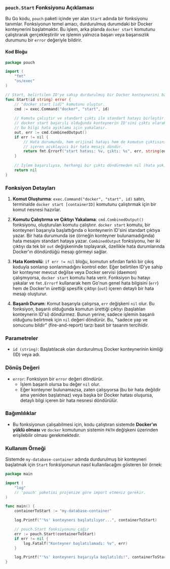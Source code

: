 

### `pouch.Start` Fonksiyonu Açıklaması

Bu Go kodu, `pouch` paketi içinde yer alan `Start` adında bir fonksiyonu tanımlar. Fonksiyonun temel amacı, durdurulmuş durumdaki bir Docker konteynerini başlatmaktır. Bu işlem, arka planda `docker start` komutunu çalıştırarak gerçekleştirilir ve işlemin yalnızca başarı veya başarısızlık durumunu bir `error` değeriyle bildirir.

#### Kod Bloğu

```go
package pouch

import (
	"fmt"
	"os/exec"
)

// Start, belirtilen ID'ye sahip durdurulmuş bir Docker konteynerini başlatır.
func Start(id string) error {
	// "docker start [id]" komutunu oluştur.
	cmd := exec.Command("docker", "start", id)
	
	// Komutu çalıştır ve standart çıktı ile standart hatayı birleştir.
	// docker start başarılı olduğunda konteynerin ID'sini çıktı olarak verir,
	// bu bilgi hata ayıklama için yakalanır.
	out, err := cmd.CombinedOutput()
	if err != nil {
		// Hata durumunda, hem orijinal hatayı hem de komutun çıktısını
		// içeren açıklayıcı bir hata mesajı döndür.
		return fmt.Errorf("start hatası: %v, çıktı: %s", err, string(out))
	}
	
	// İşlem başarılıysa, herhangi bir çıktı döndürmeden nil (hata yok) döndür.
	return nil
}
```

### Fonksiyon Detayları

1.  **Komut Oluşturma**:
    `exec.Command("docker", "start", id)` satırı, terminalde `docker start [containerID]` komutunu çalıştırmak için bir komut nesnesi hazırlar.

2.  **Komutu Çalıştırma ve Çıktıyı Yakalama**:
    `cmd.CombinedOutput()` fonksiyonu, oluşturulan komutu çalıştırır. `docker start` komutu, bir konteyneri başarıyla başlattığında o konteynerin ID'sini standart çıktıya yazar. Bir hata durumunda ise (örneğin konteyner bulunamadığında) hata mesajını standart hataya yazar. `CombinedOutput` fonksiyonu, her iki çıktıyı da tek bir `out` değişkeninde toplayarak, özellikle hata durumlarında Docker'ın döndürdüğü mesajı görmeyi sağlar.

3.  **Hata Kontrolü**:
    `if err != nil` bloğu, komutun sıfırdan farklı bir çıkış koduyla sonlanıp sonlanmadığını kontrol eder. Eğer belirtilen ID'ye sahip bir konteyner mevcut değilse veya Docker servisi (daemon) çalışmıyorsa, `docker start` komutu hata verir. Fonksiyon bu hatayı yakalar ve `fmt.Errorf` kullanarak hem Go'nun genel hata bilgisini (`err`) hem de Docker'ın ürettiği spesifik çıktıyı (`out`) içeren detaylı bir hata mesajı oluşturur.

4.  **Başarılı Durum**:
    Komut başarıyla çalışırsa, `err` değişkeni `nil` olur. Bu fonksiyon, başarılı olduğunda komutun ürettiği çıktıyı (başlatılan konteynerin ID'si) döndürmez. Bunun yerine, sadece işlemin başarılı olduğunu belirtmek için `nil` değeri döndürür. Bu, "sadece yap ve sonucunu bildir" (fire-and-report) tarzı basit bir tasarım tercihidir.

### Parametreler

*   `id (string)`: Başlatılacak olan durdurulmuş Docker konteynerinin kimliği (ID) veya adı.

### Dönüş Değeri

*   `error`: Fonksiyon bir `error` değeri döndürür.
    *   İşlem başarılı olursa bu değer `nil` olur.
    *   Eğer konteyner bulunamazsa, zaten çalışıyorsa (bu bir hata değildir ama yeniden başlatmaz) veya başka bir Docker hatası oluşursa, detaylı bilgi içeren bir hata nesnesi döndürülür.

### Bağımlılıklar

*   Bu fonksiyonun çalışabilmesi için, kodu çalıştıran sistemde **Docker'ın yüklü olması** ve `docker` komutunun sistemin `PATH` değişkeni üzerinden erişilebilir olması gerekmektedir.

### Kullanım Örneği

Sistemde `my-database-container` adında durdurulmuş bir konteyneri başlatmak için `Start` fonksiyonunun nasıl kullanılacağını gösteren bir örnek:

```go
package main

import (
	"log"
	// 'pouch' paketini projenize göre import etmeniz gerekir.
)

func main() {
	containerToStart := "my-database-container"

	log.Printf("'%s' konteyneri başlatılıyor...", containerToStart)

	// pouch.Start fonksiyonunu çağır
	err := pouch.Start(containerToStart)
	if err != nil {
		log.Fatalf("Konteyner başlatılamadı: %v", err)
	}

	log.Printf("'%s' konteyneri başarıyla başlatıldı!", containerToStart)
}
```